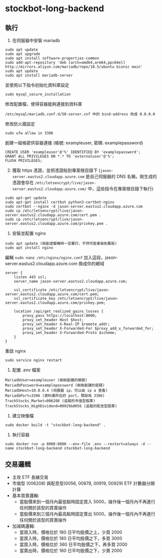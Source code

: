 # stockbot-long-backend
## 執行
1. 在伺服器中安裝 mariadb
  ```
  sudo apt update
  sudo apt upgrade
  sudo apt install software-properties-common
  sudo add-apt-repository 'deb [arch=amd64,arm64,ppc64el] http://mirrors.aliyun.com/mariadb/repo/10.5/ubuntu bionic main'
  sudo apt update
  sudo apt install mariadb-server
  ```
  並使用以下指令初始化資料庫設定
  ```
  sudo mysql_secure_installation
  ```
  修改配置檔，使得容器能夠連接到資料庫
  ```
  /etc/mysql/mariadb.conf.d/50-server.cnf 中的 bind-address 改成 0.0.0.0
  ```
  修改防火牆設定
  ```
  sudo ufw allow in 3306
  ```
  創建一組帳密供容器連接 (帳號: exampleuser, 密碼: examplepassword)
  ```
  CREATE USER 'exampleuser'@'%' IDENTIFIED BY 'examplepassword';
  GRANT ALL PRIVILEGES ON *.* TO 'externaluser'@'%';
  FLUSH PRIVILEGES;
  ```
2. 獲取 https 憑證，並把憑證貼到專案根目錄下 (`jason-server.eastus2.cloudapp.azure.com` 是自己伺服器的 DNS 名稱，剛生成的憑證會存在 `/etc/letsencrypt/live/jason-server.eastus2.cloudapp.azure.com/` 中，這些指令在專案根目錄下執行)
  ```
  sudo apt-get update
  sudo apt-get install certbot python3-certbot-nginx
  sudo certbot --nginx -d jason-server.eastus2.cloudapp.azure.com
  sudo cp /etc/letsencrypt/live/jason-server.eastus2.cloudapp.azure.com/cert.pem .
  sudo cp /etc/letsencrypt/live/jason-server.eastus2.cloudapp.azure.com/privkey.pem .
  ```
1. 安裝並配置 nginx
  ```
  sudo apt update (剛創虛擬機時一定要打，不然可能會裝到舊版)
  sudo apt install nginx
  ```
  編輯 `sudo nano /etc/nginx/nginx.conf`
  加入這段，jason-server.eastus2.cloudapp.azure.com 換成你的網域
  ```
  server {
      listen 443 ssl;
      server_name jason-server.eastus2.cloudapp.azure.com;

      ssl_certificate /etc/letsencrypt/live/jason-server.eastus2.cloudapp.azure.com/cert.pem;
      ssl_certificate_key /etc/letsencrypt/live/jason-server.eastus2.cloudapp.azure.com/privkey.pem;

      location /api/get_realized_gains_losses {
          proxy_pass https://localhost:8000;
          proxy_set_header Host $host;
          proxy_set_header X-Real-IP $remote_addr;
          proxy_set_header X-Forwarded-For $proxy_add_x_forwarded_for;
          proxy_set_header X-Forwarded-Proto $scheme;
      }
  }
  ```
  重啟 nginx
  ```
  sudo service nginx restart
  ```
  
1. 配置 .env 檔案
```
MariadbUser=exampleuser (剛剛創建的帳號)
MariadbPassword=examplepassword (剛剛創建的密碼)
MariadbHost=10.0.0.4 (伺服器 ip，可以由 ip a 查看)
MariadbPort=3306 (資料庫所在的 port，預設為 3306)
TrackStocks_Market=006208 (追蹤的市值型股票)
TrackStocks_HighDividend=00929&0056 (追蹤的配息型股票)
```
1. 建立映像檔
```
sudo docker build -t "stockbot-long-backend" .
```
1. 執行容器
```
sudo docker run -p 8000:8000 --env-file .env --restart=always -d --name stockbot-long-backend stockbot-long-backend
```
## 交易邏輯
* 主攻 ETF 長線交易
* 市值型 (006208) 與配息型(0056, 00878, 00919, 00929) ETF 計數器分開計算
* 基本買賣邏輯:
  * 當股價來到一個月內最低點時固定買入 5000，操作後一個月內不再進行任何關於該型的買賣操作
  * 當股價來到三個月內最高點時固定賣出 5000，操作後一個月內不再進行任何關於該型的買賣操作
* 加減碼邏輯:
  * 當買入時，價格位於 180 日平均股價之上，少買 2000
  * 當買入時，價格位於 180 日平均股價之下，多買 3000
  * 當買入時，價格位於 360 日平均股價之下，再多買 2000
  * 當賣出時，價格位於 180 日平均股價之下，少賣 2000